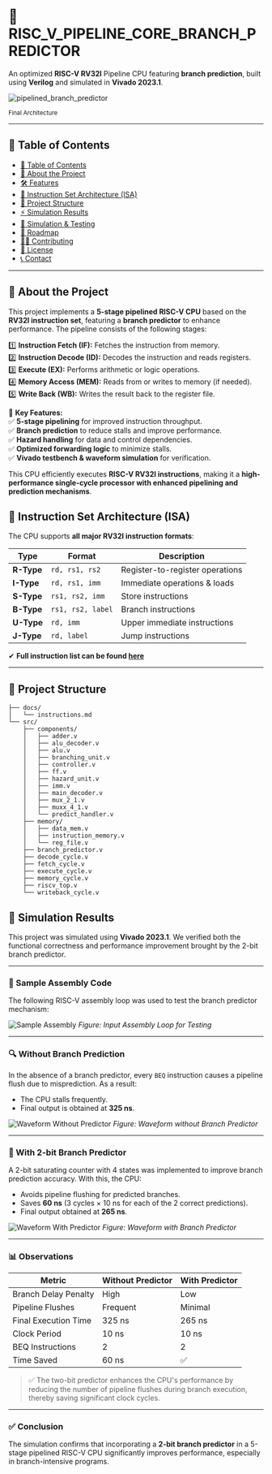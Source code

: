 # 🚀 RISC_V_PIPELINE_CORE_BRANCH_PREDICTOR

An optimized **RISC-V RV32I** Pipeline CPU featuring **branch prediction**, built using **Verilog** and simulated in **Vivado 2023.1**.

![pipelined_branch_predictor](https://github.com/user-attachments/assets/20e39047-01be-47e0-92ae-46db6581dc51)

<sup>Final Architecture</sup>  

---

## 📜 Table of Contents
- [📜 Table of Contents](#-table-of-contents)
- [📌 About the Project](#-about-the-project)
- [🛠️ Features](#️-features)
- [🧠 Instruction Set Architecture (ISA)](#-instruction-set-architecture-isa)
- [📂 Project Structure](#-project-structure)
- [⚡ Simulation Results](#-Simulation-Results)
- [🚀 Simulation & Testing](#-simulation--testing)
- [📌 Roadmap](#-roadmap)
- [👨‍💻 Contributing](#-contributing)
- [📜 License](#-license)
- [📞 Contact](#-contact)

---

## 📌 About the Project
This project implements a **5-stage pipelined RISC-V CPU** based on the **RV32I instruction set**, featuring a **branch predictor** to enhance performance. The pipeline consists of the following stages:

1️⃣ **Instruction Fetch (IF):** Fetches the instruction from memory.  
2️⃣ **Instruction Decode (ID):** Decodes the instruction and reads registers.  
3️⃣ **Execute (EX):** Performs arithmetic or logic operations.  
4️⃣ **Memory Access (MEM):** Reads from or writes to memory (if needed).  
5️⃣ **Write Back (WB):** Writes the result back to the register file.  

🚀 **Key Features:**  
✅ **5-stage pipelining** for improved instruction throughput.  
✅ **Branch prediction** to reduce stalls and improve performance.  
✅ **Hazard handling** for data and control dependencies.  
✅ **Optimized forwarding logic** to minimize stalls.  
✅ **Vivado testbench & waveform simulation** for verification.  

This CPU efficiently executes **RISC-V RV32I instructions**, making it a **high-performance single-cycle processor with enhanced pipelining and prediction mechanisms**.


## 🧠 Instruction Set Architecture (ISA)
The CPU supports **all major RV32I instruction formats**:

| Type  | Format          | Description |
|-------|---------------|-------------|
| **R-Type** | `rd, rs1, rs2` | Register-to-register operations |
| **I-Type** | `rd, rs1, imm` | Immediate operations & loads |
| **S-Type** | `rs1, rs2, imm` | Store instructions |
| **B-Type** | `rs1, rs2, label` | Branch instructions |
| **U-Type** | `rd, imm` | Upper immediate instructions |
| **J-Type** | `rd, label` | Jump instructions |

✔ **Full instruction list can be found [here](docs/instructions.md)**  

---

## 📂 Project Structure

    ├── docs/
    │   └── instructions.md
    └── src/
        ├── components/
        │   ├── adder.v
        │   ├── alu_decoder.v
        │   ├── alu.v
        │   ├── branching_unit.v
        │   ├── controller.v
        │   ├── ff.v
        │   ├── hazard_unit.v
        │   ├── imm.v
        │   ├── main_decoder.v
        │   ├── mux_2_1.v
        │   ├── muxx_4_1.v
        │   └── predict_handler.v
        ├── memory/
        │   ├── data_mem.v
        │   ├── instruction_memory.v
        │   └── reg_file.v
        ├── branch_predictor.v
        ├── decode_cycle.v
        ├── fetch_cycle.v
        ├── execute_cycle.v
        ├── memory_cycle.v
        ├── riscv_top.v
        └── writeback_cycle.v
## 🧪 Simulation Results

This project was simulated using **Vivado 2023.1**. We verified both the functional correctness and performance improvement brought by the 2-bit branch predictor.

---

### 📌 Sample Assembly Code

The following RISC-V assembly loop was used to test the branch predictor mechanism:

![Sample Assembly](docs/sample_loop_code.png)
*Figure: Input Assembly Loop for Testing*

---

### 🔍 Without Branch Prediction

In the absence of a branch predictor, every `BEQ` instruction causes a pipeline flush due to misprediction. As a result:

- The CPU stalls frequently.
- Final output is obtained at **325 ns**.
  
![Waveform Without Predictor](docs/waveform_no_predictor.png)
*Figure: Waveform without Branch Predictor*

---

### 🚀 With 2-bit Branch Predictor

A 2-bit saturating counter with 4 states was implemented to improve branch prediction accuracy. With this, the CPU:

- Avoids pipeline flushing for predicted branches.
- Saves **60 ns** (3 cycles × 10 ns for each of the 2 correct predictions).
- Final output obtained at **265 ns**.

![Waveform With Predictor](docs/waveform_with_predictor.png)
*Figure: Waveform with Branch Predictor*

---

### 📊 Observations

| Metric                       | Without Predictor | With Predictor |
|-----------------------------|-------------------|----------------|
| Branch Delay Penalty        | High              | Low            |
| Pipeline Flushes            | Frequent          | Minimal        |
| Final Execution Time        | 325 ns            | 265 ns         |
| Clock Period                | 10 ns             | 10 ns          |
| BEQ Instructions            | 2                 | 2              |
| Time Saved                  | 60 ns             | ✅             |

> ✅ The two-bit predictor enhances the CPU's performance by reducing the number of pipeline flushes during branch execution, thereby saving significant clock cycles.

---

### ✅ Conclusion

The simulation confirms that incorporating a **2-bit branch predictor** in a 5-stage pipelined RISC-V CPU significantly improves performance, especially in branch-intensive programs.
